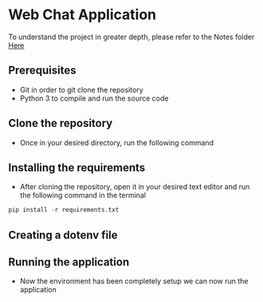 # Web Chat Application

To understand the project in greater depth, please refer to the Notes folder [Here](/Notes)

## Prerequisites

- Git in order to git clone the repository
- Python 3 to compile and run the source code


## Clone the repository

- Once in your desired directory, run the following command

## Installing the requirements

- After cloning the repository, open it in your desired text editor and run the following command in the terminal

```python
pip install -r requirements.txt
```

## Creating a dotenv file

## Running the application

- Now the environment has been completely setup we can now run the application

```python

```
